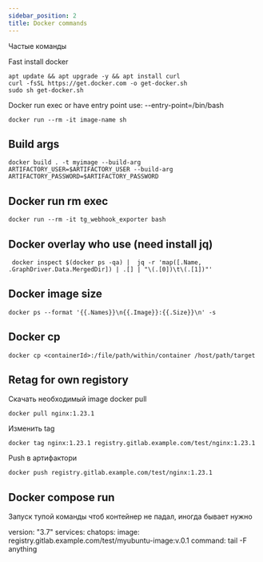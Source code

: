 ```yaml
---
sidebar_position: 2
title: Docker commands
---
```


Частые команды

Fast install docker
```shell
apt update && apt upgrade -y && apt install curl
curl -fsSL https://get.docker.com -o get-docker.sh
sudo sh get-docker.sh
```

Docker run exec or have entry point use: --entry-point=/bin/bash
```
docker run --rm -it image-name sh
```

## Build args


```
docker build . -t myimage --build-arg ARTIFACTORY_USER=$ARTIFACTORY_USER --build-arg ARTIFACTORY_PASSWORD=$ARTIFACTORY_PASSWORD
```


## Docker run rm exec

```
docker run --rm -it tg_webhook_exporter bash
```

## Docker overlay who use (need install jq)

```
 docker inspect $(docker ps -qa) |  jq -r 'map([.Name, .GraphDriver.Data.MergedDir]) | .[] | "\(.[0])\t\(.[1])"'
```

## Docker image size

```
docker ps --format '{{.Names}}\n{{.Image}}:{{.Size}}\n' -s
```

## Docker cp
```
docker cp <containerId>:/file/path/within/container /host/path/target
```


## Retag for own registory

Скачать необходимый image docker pull

```
docker pull nginx:1.23.1
```

Изменить tag

```
docker tag nginx:1.23.1 registry.gitlab.example.com/test/nginx:1.23.1
```

Push в артифактори

```
docker push registry.gitlab.example.com/test/nginx:1.23.1
```

## Docker compose run 

Запуск тупой команды чтоб контейнер не падал, иногда бывает нужно

version: "3.7"
services:
  chatops:
    image: registry.gitlab.example.com/test/myubuntu-image:v.0.1
    command: tail -F anything

